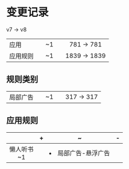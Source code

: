 # 变更记录

v7 -> v8

||||||
|-|:-:|:-:|:-:|:-:|
|应用||~1||781 -> 781|
|应用规则||~1||1839 -> 1839|

## 规则类别

||||||
|-|:-:|:-:|:-:|:-:|
|局部广告||~1||317 -> 317|

## 应用规则

||+|~|-|
|:-:|-|-|-|
|懒人听书<br>~1||<li>局部广告-悬浮广告||
